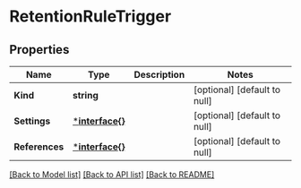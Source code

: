 # RetentionRuleTrigger

## Properties
Name | Type | Description | Notes
------------ | ------------- | ------------- | -------------
**Kind** | **string** |  | [optional] [default to null]
**Settings** | [***interface{}**](interface{}.md) |  | [optional] [default to null]
**References** | [***interface{}**](interface{}.md) |  | [optional] [default to null]

[[Back to Model list]](../README.md#documentation-for-models) [[Back to API list]](../README.md#documentation-for-api-endpoints) [[Back to README]](../README.md)

